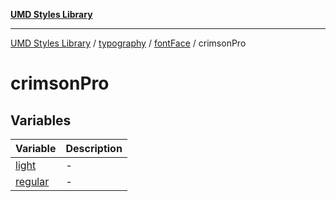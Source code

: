 [**UMD Styles Library**](../../../../../README.md)

***

[UMD Styles Library](../../../../../README.md) / [typography](../../../../README.md) / [fontFace](../../README.md) / crimsonPro

# crimsonPro

## Variables

| Variable | Description |
| ------ | ------ |
| [light](variables/light.md) | - |
| [regular](variables/regular.md) | - |
